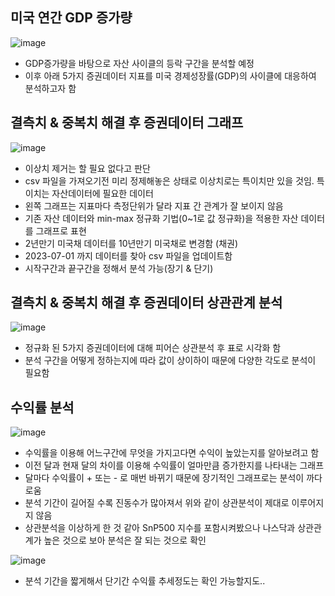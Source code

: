## 미국 연간 GDP 증가량
![image](https://github.com/sejin1129/summer_Intern/assets/113009722/d0c3b9cd-bffc-4995-aa2c-c2e7fdae6b12)
- GDP증가량을 바탕으로 자산 사이클의 등락 구간을 분석할 예정
- 이후 아래 5가지 증권데이터 지표를 미국 경제성장률(GDP)의 사이클에 대응하여 분석하고자 함

## 결측치 & 중복치 해결 후 증권데이터 그래프
![image](https://github.com/sejin1129/summer_Intern/assets/113009722/c0cb6ce8-4d0d-4428-b58f-04f17f2db5a1)
- 이상치 제거는 할 필요 없다고 판단
- csv 파일을 가져오기전 미리 정제해놓은 상태로 이상치로는 특이치만 있을 것임. 특이치는 자산데이터에 필요한 데이터
- 왼쪽 그래프는 지표마다 측정단위가 달라 지표 간 관계가 잘 보이지 않음
- 기존 자산 데이터와 min-max 정규화 기법(0~1로 값 정규화)을 적용한 자산 데이터를 그래프로 표현
- 2년만기 미국채 데이터를 10년만기 미국채로 변경함 (채권)
- 2023-07-01 까지 데이터를 찾아 csv 파일을 업데이트함
- 시작구간과 끝구간을 정해서 분석 가능(장기 & 단기)
 
## 결측치 & 중복치 해결 후 증권데이터 상관관계 분석
![image](https://github.com/sejin1129/summer_Intern/assets/113009722/a29ced87-f1eb-49bf-9bff-76d33325b5cb)
- 정규화 된 5가지 증권데이터에 대해 피어슨 상관분석 후 표로 시각화 함
- 분석 구간을 어떻게 정하는지에 따라 값이 상이하이 때문에 다양한 각도로 분석이 필요함

## 수익률 분석
![image](https://github.com/sejin1129/summer_Intern/assets/113009722/7b77f84a-cd7e-4793-a31c-5faaa25ab6dc)
- 수익률을 이용해 어느구간에 무엇을 가지고다면 수익이 높았는지를 알아보려고 함
- 이전 달과 현재 달의 차이를 이용해 수익률이 얼마만큼 증가한지를 나타내는 그래프
- 달마다 수익률이 + 또는 - 로 매번 바뀌기 때문에 장기적인 그래프로는 분석이 까다로움
- 분석 기간이 길어질 수록 진동수가 많아져서 위와 같이 상관분석이 제대로 이루어지지 않음
- 상관분석을 이상하게 한 것 같아 SnP500 지수를 포함시켜봤으나 나스닥과 상관관계가 높은 것으로 보아 분석은 잘 되는 것으로 확인

![image](https://github.com/sejin1129/summer_Intern/assets/113009722/d5cc3bb7-a0a4-49dd-a689-bf169a79ab8d)
- 분석 기간을 짧게해서 단기간 수익률 추세정도는 확인 가능할지도..


